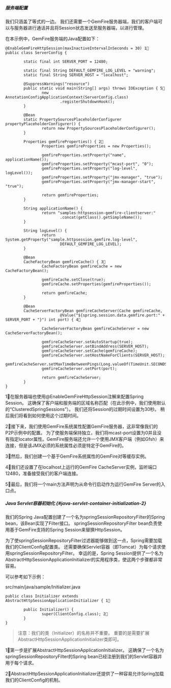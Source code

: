 ##### 服务端配置

我们只涵盖了等式的一边。 我们还需要一个GemFire服务器端，我们的客户端可以与服务器进行通话并且将Session状态发送至服务器端，以进行管理。

在本示例中，GemFire服务端的Java配置如下：

```
@EnableGemFireHttpSession(maxInactiveIntervalInSeconds = 30) 1⃣️
public class ServerConfig {

        static final int SERVER_PORT = 12480;

        static final String DEFAULT_GEMFIRE_LOG_LEVEL = "warning";
        static final String SERVER_HOST = "localhost";

        @SuppressWarnings("resource")
        public static void main(String[] args) throws IOException { 5⃣️
                new AnnotationConfigApplicationContext(ServerConfig.class)
                        .registerShutdownHook();
        }

        @Bean
        static PropertySourcesPlaceholderConfigurer propertyPlaceholderConfigurer() {
                return new PropertySourcesPlaceholderConfigurer();
        }

        Properties gemfireProperties() { 2⃣️
                Properties gemfireProperties = new Properties();

                gemfireProperties.setProperty("name", applicationName());
                gemfireProperties.setProperty("mcast-port", "0");
                gemfireProperties.setProperty("log-level", logLevel());
                gemfireProperties.setProperty("jmx-manager", "true");
                gemfireProperties.setProperty("jmx-manager-start", "true");

                return gemfireProperties;
        }

        String applicationName() {
                return "samples:httpsession-gemfire-clientserver:"
                        .concat(getClass().getSimpleName());
        }

        String logLevel() {
                return System.getProperty("sample.httpsession.gemfire.log-level",
                        DEFAULT_GEMFIRE_LOG_LEVEL);
        }

        @Bean
        CacheFactoryBean gemfireCache() { 3⃣️
                CacheFactoryBean gemfireCache = new CacheFactoryBean();

                gemfireCache.setClose(true);
                gemfireCache.setProperties(gemfireProperties());

                return gemfireCache;
        }

        @Bean
        CacheServerFactoryBean gemfireCacheServer(Cache gemfireCache,
                        @Value("${spring.session.data.gemfire.port:" + SERVER_PORT + "}") int port) { 4⃣️

                CacheServerFactoryBean gemfireCacheServer = new CacheServerFactoryBean();

                gemfireCacheServer.setAutoStartup(true);
                gemfireCacheServer.setBindAddress(SERVER_HOST);
                gemfireCacheServer.setCache(gemfireCache);
                gemfireCacheServer.setHostNameForClients(SERVER_HOST);
                gemfireCacheServer.setMaxTimeBetweenPings(Long.valueOf(TimeUnit.SECONDS.toMillis(60)).intValue());
                gemfireCacheServer.setPort(port);

                return gemfireCacheServer;
        }
}
```

1⃣️在服务器端也使用@EnableGemFireHttpSession注解来配置Spring Session。 这确保了客户端和服务端的区域名称匹配（在此示例中，我们使用默认的“ClusteredSpringSessions”）。 我们还将Session的过期时间设置为30秒。 稍后我们将看到如何使用这个过期时间。

2⃣️接下来，我们使用GemFire系统属性配置GemFire服务器，这非常像我们的P2P示例中的配置。 为了使服务端保持独立，我们将mcast-port设置为0并且没有指定locator属性。GemFire服务端还允许一个使用JMX客户端（例如Gfsh）来连接，但是该JMX必须的系统属性必须是特定于GemFire的。

3⃣️然后，我们创建一个基于GemFire系统属性的GemFire对等缓存实例。

4⃣️我们还设置了在localhost上运行的GemFire CacheServer实例，监听端口12480，准备接受我们的客户端连接。

5⃣️最后，我们将一个main方法声明为从命令行启动作为运行GemFire Server的入口点。

##### Java Servlet容器初始化 {#java-servlet-container-initialization-2}

我们的Spring Java配置创建了一个名为springSessionRepositoryFilter的Spring bean，该Bean实现了Filter接口。 springSessionRepositoryFilter bean负责使用基于GemFire支持的Spring Session来替换HttpSession。

为了使springSessionRepositoryFilter过滤器能够做到这一点，Spring需要加载我们的ClientConfig配置类。 还需要确保Servlet容器（即Tomcat）为每个请求使用springSessionRepositoryFilter。 幸运的是，Spring Session提供了一个名为AbstractHttpSessionApplicationInitializer的实用程序类，使这两个步骤都非常容易。

可以参考如下示例：

src/main/java/sample/Initializer.java

```
public class Initializer extends AbstractHttpSessionApplicationInitializer { 1⃣️

        public Initializer() {
                super(ClientConfig.class); 2⃣️
        }
}
```

> 注意：我们的类（Initializer）的名称并不重要。 重要的是需要扩展AbstractHttpSessionApplicationInitializer类即可。

1⃣️第一步是扩展AbstractHttpSessionApplicationInitializer。 这确保了一个名为springSessionRepositoryFilter的Spring bean已经注册到我们的Servlet容器并用于每个请求。

2⃣️AbstractHttpSessionApplicationInitializer还提供了一种容易允许Spring加载我们的ClientConfig的机制。

